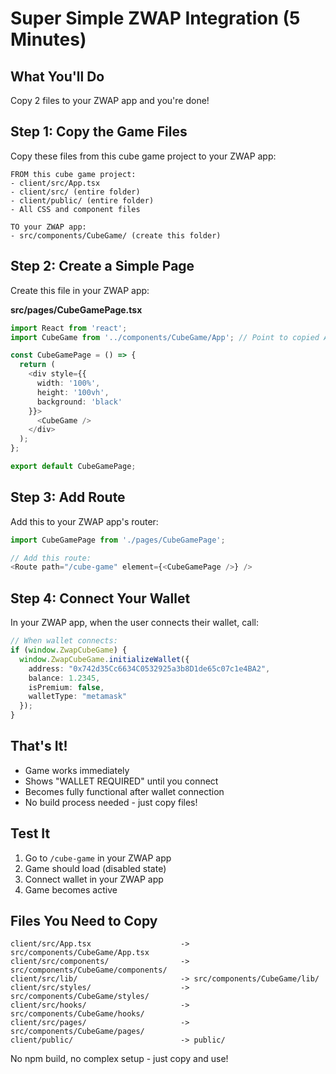 # Super Simple ZWAP Integration (5 Minutes)

## What You'll Do
Copy 2 files to your ZWAP app and you're done!

## Step 1: Copy the Game Files
Copy these files from this cube game project to your ZWAP app:

```
FROM this cube game project:
- client/src/App.tsx
- client/src/ (entire folder)
- client/public/ (entire folder)
- All CSS and component files

TO your ZWAP app:
- src/components/CubeGame/ (create this folder)
```

## Step 2: Create a Simple Page
Create this file in your ZWAP app:

**src/pages/CubeGamePage.tsx**
```typescript
import React from 'react';
import CubeGame from '../components/CubeGame/App'; // Point to copied App.tsx

const CubeGamePage = () => {
  return (
    <div style={{ 
      width: '100%', 
      height: '100vh', 
      background: 'black' 
    }}>
      <CubeGame />
    </div>
  );
};

export default CubeGamePage;
```

## Step 3: Add Route
Add this to your ZWAP app's router:
```typescript
import CubeGamePage from './pages/CubeGamePage';

// Add this route:
<Route path="/cube-game" element={<CubeGamePage />} />
```

## Step 4: Connect Your Wallet
In your ZWAP app, when the user connects their wallet, call:
```typescript
// When wallet connects:
if (window.ZwapCubeGame) {
  window.ZwapCubeGame.initializeWallet({
    address: "0x742d35Cc6634C0532925a3b8D1de65c07c1e4BA2",
    balance: 1.2345,
    isPremium: false,
    walletType: "metamask"
  });
}
```

## That's It!
- Game works immediately
- Shows "WALLET REQUIRED" until you connect
- Becomes fully functional after wallet connection
- No build process needed - just copy files!

## Test It
1. Go to `/cube-game` in your ZWAP app
2. Game should load (disabled state)
3. Connect wallet in your ZWAP app
4. Game becomes active

## Files You Need to Copy
```
client/src/App.tsx                    -> src/components/CubeGame/App.tsx
client/src/components/                -> src/components/CubeGame/components/
client/src/lib/                       -> src/components/CubeGame/lib/
client/src/styles/                    -> src/components/CubeGame/styles/
client/src/hooks/                     -> src/components/CubeGame/hooks/
client/src/pages/                     -> src/components/CubeGame/pages/
client/public/                        -> public/
```

No npm build, no complex setup - just copy and use!